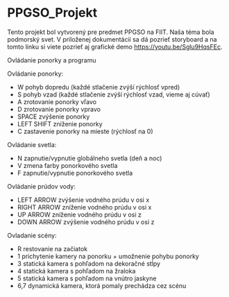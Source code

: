 # PPGSO_Projekt

Tento projekt bol vytvorený pre predmet PPGSO na FIIT. Naša téma bola podmorský svet. V priloženej dokumentácií sa dá pozrieť storyboard a na tomto linku si viete pozrieť aj grafické demo https://youtu.be/Sglu9HqsFEc. 

Ovládanie ponorky a programu
 
Ovládanie ponorky:
- W  	pohyb dopredu (každé stlačenie zvýší rýchlosť vpred)
- S 	pohyb vzad (každé stlačenie zvýší rýchlosť vzad, vieme aj cúvať)
-	A 	zrotovanie ponorky vľavo
-	D 	zrotovanie ponorky vpravo
-	SPACE 	zvýšenie ponorky
-	LEFT SHIFT	zníženie ponorky
-	C	zastavenie ponorky na mieste (rýchlosť na 0)

Ovládanie svetla:
-	N	zapnutie/vypnutie globálneho svetla (deň a noc)
-	V	zmena farby ponorkového svetla
-	F	zapnutie/vypnutie ponorkového svetla

Ovládanie prúdov vody:
- LEFT ARROW	zvýšenie vodného prúdu v osi x
-	RIGHT ARROW	zníženie vodného prúdu v osi x
- UP ARROW	zníženie vodného prúdu v osi z
-	DOWN ARROW	zvýšenie vodného prúdu v osi z

Ovladanie scény:
-	R	restovanie na začiatok
-	1	prichytenie kamery na ponorku + umožnenie pohybu ponorky
-	3	statická kamera s pohľadom na dekoračné stĺpy
-	4	statická kamera s pohľadom na žraloka
-	5	statická kamera s pohľadom na vnútro jaskyne
-	6,7	dynamická kamera, ktorá pomaly prechádza cez scénu

